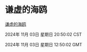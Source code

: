 # 谦虚的海鸥
[谦虚的海鸥](http://219.139.197.74:56308/qxdho/course/base/hotlink/index.php)

2024年 11月 03日 星期日 20:50:02 CST

2024年 11月 03日 星期日 12:50:02 GMT
